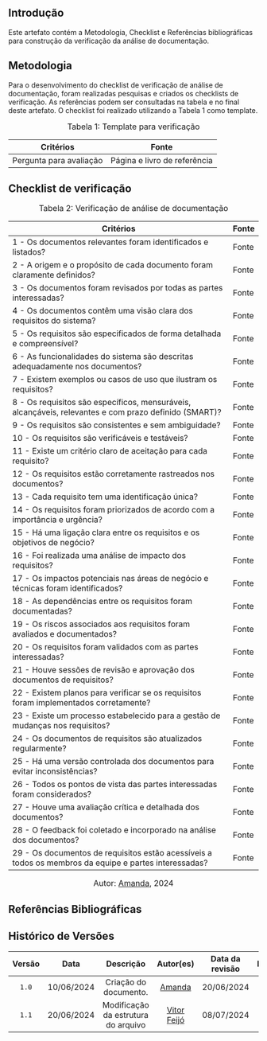 ## Introdução

Este artefato contém a Metodologia, Checklist e Referências bibliográficas para construção da verificação da análise de documentação. 

## Metodologia

Para o desenvolvimento do checklist de verificação de análise de documentação, foram realizadas pesquisas e criados os checklists de verificação. As referências podem ser consultadas na tabela e no final deste artefato. O checklist foi realizado utilizando a Tabela 1 como template.

<font size="3"><p style="text-align: center">Tabela 1: Template para verificação</p></font>

<center>

Critérios | Fonte
--|--
Pergunta para avaliação| Página e livro de referência

</center>

## Checklist de verificação

<font size="3"><p style="text-align: center">Tabela 2: Verificação de análise de documentação</p></font>

Critérios | Fonte
--------- | ------ 
1 - Os documentos relevantes foram identificados e listados? | Fonte
2 - A origem e o propósito de cada documento foram claramente definidos? | Fonte
3 - Os documentos foram revisados por todas as partes interessadas? | Fonte
4 - Os documentos contêm uma visão clara dos requisitos do sistema? | Fonte
5 - Os requisitos são especificados de forma detalhada e compreensível? | Fonte
6 - As funcionalidades do sistema são descritas adequadamente nos documentos? | Fonte
7 - Existem exemplos ou casos de uso que ilustram os requisitos? | Fonte
8 - Os requisitos são específicos, mensuráveis, alcançáveis, relevantes e com prazo definido (SMART)? | Fonte
9 - Os requisitos são consistentes e sem ambiguidade? | Fonte
10 - Os requisitos são verificáveis e testáveis? | Fonte
11 - Existe um critério claro de aceitação para cada requisito? | Fonte
12 - Os requisitos estão corretamente rastreados nos documentos? | Fonte
13 - Cada requisito tem uma identificação única? | Fonte
14 - Os requisitos foram priorizados de acordo com a importância e urgência? | Fonte
15 - Há uma ligação clara entre os requisitos e os objetivos de negócio? | Fonte
16 - Foi realizada uma análise de impacto dos requisitos? | Fonte
17 - Os impactos potenciais nas áreas de negócio e técnicas foram identificados? | Fonte
18 - As dependências entre os requisitos foram documentadas? | Fonte
19 - Os riscos associados aos requisitos foram avaliados e documentados? | Fonte
20 - Os requisitos foram validados com as partes interessadas? | Fonte
21 - Houve sessões de revisão e aprovação dos documentos de requisitos? | Fonte
22 - Existem planos para verificar se os requisitos foram implementados corretamente? | Fonte
23 - Existe um processo estabelecido para a gestão de mudanças nos requisitos? | Fonte
24 - Os documentos de requisitos são atualizados regularmente? | Fonte
25 - Há uma versão controlada dos documentos para evitar inconsistências? | Fonte
26 - Todos os pontos de vista das partes interessadas foram considerados? | Fonte
27 - Houve uma avaliação crítica e detalhada dos documentos? | Fonte
28 - O feedback foi coletado e incorporado na análise dos documentos? | Fonte
29 - Os documentos de requisitos estão acessíveis a todos os membros da equipe e partes interessadas? | Fonte

<font size="3"><p style="text-align: center">Autor: [Amanda](https://github.com/acamposs), 2024</p></font>


## Referências Bibliográficas




## Histórico de Versões

| Versão | Data | Descrição | Autor(es) | Data da revisão | Revisor(es) |
| :--: | :--: | :--: | :--: | :--: | :--: |
|`1.0` | 10/06/2024 | Criação do documento. |[Amanda](https://github.com/acamposs) |20/06/2024 |[Vitor Feijó](https://github.com/vitorfleonardo) |    
|`1.1` | 20/06/2024 | Modificação da estrutura do arquivo |[Vitor Feijó](https://github.com/vitorfleonardo) | 08/07/2024 | [Amanda Campos](https://github.com/acamposs)|